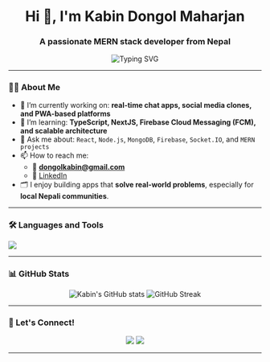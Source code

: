 <h1 align="center">Hi 👋, I'm Kabin Dongol Maharjan</h1>
<h3 align="center">A passionate MERN stack developer from Nepal</h3>

<p align="center">
  <img src="https://readme-typing-svg.demolab.com?font=Fira+Code&duration=3000&pause=1000&color=007ACC&center=true&vCenter=true&width=435&lines=Full-Stack+Web+Developer;React+%7C+Node.js+%7C+Firebase;Always+learning+new+things!" alt="Typing SVG" />
</p>

---

### 🧑‍💻 About Me

- 🔭 I’m currently working on: **real-time chat apps, social media clones, and PWA-based platforms**
- 🌱 I’m learning: **TypeScript, NextJS, Firebase Cloud Messaging (FCM), and scalable architecture**
- 💬 Ask me about: `React`, `Node.js`, `MongoDB`, `Firebase`, `Socket.IO`, and `MERN projects`
- 📫 How to reach me:  
  - 📧 **dongolkabin@gmail.com**  
  - 💼 [LinkedIn](https://www.linkedin.com/in/kabin-dongol-maharjan-0bb3a4290/)
- 🗂️ I enjoy building apps that **solve real-world problems**, especially for **local Nepali communities**.

---

### 🛠️ Languages and Tools

<p align="left">
  <img src="https://skillicons.dev/icons?i=react,nodejs,express,mongodb,ts,js,html,css,tailwind,redux,firebase,git,github,vscode" />
</p>


---

### 📊 GitHub Stats

<p align="center">
  <img src="https://github-readme-stats.vercel.app/api?username=kabin-ux&show_icons=true&theme=radical" alt="Kabin's GitHub stats" />
  <img src="https://github-readme-streak-stats.herokuapp.com/?user=kabin-ux&theme=radical" alt="GitHub Streak" />
</p>

---

### 🔗 Let's Connect!

<p align="center">
  <a href="mailto:dongolkabin@gmail.com"><img src="https://img.shields.io/badge/Gmail-D14836?style=flat&logo=gmail&logoColor=white" /></a>
  <a href="https://www.linkedin.com/in/kabin-dongol-maharjan-0bb3a4290/"><img src="https://img.shields.io/badge/LinkedIn-blue?style=flat&logo=linkedin&logoColor=white" /></a>
</p>

---
